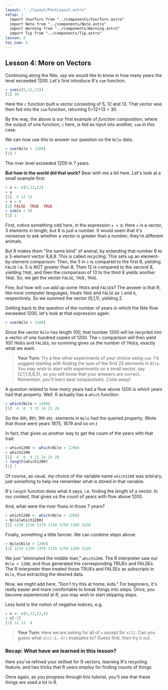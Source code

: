 ```yaml
---
layout: "../layout/PostLayout.astro"
setup: | 
  import YourTurn from "../components/YourTurn.astro"
  import Note from "../components/Note.astro"
  import Warning from "../components/Warning.astro"
  import Tip from "../components/Tip.astro"
lesson: 4
toc_num: 5
---
```

 
## <a name="less2"> </a> Lesson 4:  More on Vectors

Continuing along the Nile, say we would like to know in how many years
the level exceeded 1200.  Let's first introduce R's `sum` function:

``` r
> sum(c(5,12,13))
[1] 30
```

Here the `c` function built a vector consisting of
5, 12 and 13.  That vector was then fed into the `sum` function,
returning 5+12+13 = 30.

By the way, the above is our first example of *function composition*,
where the output of one function, `c` here, is fed as input into
another, `sum` in this case.

We can now use this to answer our question on the `Nile` data:

``` r
> sum(Nile > 1200)
[1] 7
```

The river level exceeded 1200 in 7 years.

**But how in the world did that work?**  Bear with me a bit here.  Let's
look at a small example first:

``` r
> x <- c(5,12,13)
> x
[1]  5 12 13
> x > 8
[1] FALSE  TRUE  TRUE
> sum(x > 8)
[1] 2
```

First, notice something odd here, in the expression `x > 8`. Here
`x` is a vector, 3 elements in length, but 8 is just a number.  It
would seem that it's nonsense to ask whether a vector is greater than a
number; they're different animals.

But R makes them "the same kind" of animal, by extending that number 8
to a 3-element vector 8,8,8.  This is called *recycling*.  This sets up
an element-by-element comparison:  Then, the 5 in `x` is compared to
the first 8, yielding `FALSE` i.e. 5 is NOT greater than 8.  Then 12 is
compared to the second 8, yielding `TRUE`, and then the comparison of 13
to the third 8 yields another `TRUE`.  So, we get the vector
`FALSE`, `TRUE`, `TRUE`.

Fine, but how will `sum` add up some `TRUE`s and `FALSE`s?  The
answer is that R, like most computer languages, treats `TRUE` and `FALSE` as
`1` and `0`, respectively.  So we summed the vector (0,1,1), yielding 2.

Getting back to the question of the number of years in which the Nile
flow exceeded 1200, let's look at that expression again:

``` r
> sum(Nile > 1200)
```

Since the vector `Nile` has length 100, that number 1200 will be
recycled into a vector of one hundred copies of 1200.  The `>`
comparison will then yield 100 `TRUE`s and `FALSE`s, so summing gives us the
number of `TRUE`s, exactly what we want.

<YourTurn>

> **Your Turn:** Try a few other experiments of your choice using `sum`.
> I'd suggest starting with finding the sum of the first 25 elements in
> `Nile`.  You may wish to start with experiments on a small vector, say
> (2,1,1,6,8,5), so you will know that your answers are correct.
> Remember, you'll learn best nonpassively.  Code away!

</YourTurn>

A question related to *how many* years had a flow above 1200 is *which*
years had that property.  Well, R actually has a `which` function:

``` r
> which(Nile > 1200)
[1]  4  8  9 22 24 25 26
```

So the 4th, 8th, 9th etc. elements in `Nile` had the queried property.
(Note that those were years 1875, 1879 and so on.)

In fact, that gives us another way to get the count of the years with
that trait:

``` r
> which1200 <- which(Nile > 1200)
> which1200
[1]  4  8  9 22 24 25 26
> length(which1200)
[1] 7
```

Of course, as usual, my choice of the variable name `which1200` was
arbirary, just something to help me remember what is stored in that
variable.

R's `length` function does what it says, i.e. finding the length of a
vector.  In our context, that gives us the count of years with flow
above 1200.

And, what were the river flows in those 7 years?

``` r
> which1200 <- which(Nile > 1200)
> Nile[which1200]
[1] 1210 1230 1370 1210 1250 1260 1220
```


Finally, something a little fancier.  We can combine steps above:

``` r
> Nile[Nile > 1200]
[1] 1210 1230 1370 1210 1250 1260 1220
```

We just "eliminated the middle man," `which1200`.  The R interpreter
saw our `Nile > 1200`, and thus generated the corresponding TRUEs and
FALSEs.  The R interpreter then treated those TRUEs and 
FALSEs as subscripts in `Nile`, thus extracting the desired data.

Now, we might add here, "Don't try this at home, kids."  For
beginners, it's really easier and more comfortable to break things into
steps.  Once, you become experienced at R, you may wish to start
skipping steps.  

Less bold is the notion of negative indices, e.g.

``` r
> x <- c(5,12,13,8)
> x[-1]  
[1] 12 13  8
```

<YourTurn>

> **Your Turn:** 
> Here we are asking for all of `x` *except* for `x[1]`.  Can you
> guess what `x[c(-1,-4)]` evaluates to?  Guess first, then try it out.

</YourTurn>

### Recap:  What have we learned in this lesson?

Here you've refined your skillset for R vectors, learning R's recycling
feature, and two tricks that R users employ for finding counts of things.

Once again, as you progress through this tutorial, you'll see that these
things are used a lot in R.
